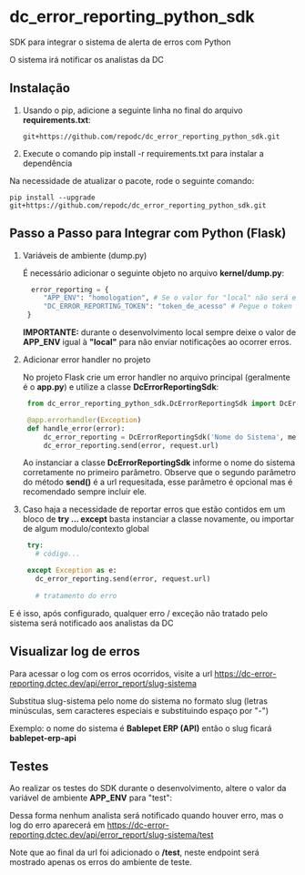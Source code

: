 # dc_error_reporting_python_sdk
SDK para integrar o sistema de alerta de erros com Python

O sistema irá notificar os analistas da DC

## Instalação

   1. Usando o pip, adicione a seguinte linha no final do arquivo **requirements.txt**:
      
      ```
      git+https://github.com/repodc/dc_error_reporting_python_sdk.git
      ```
  2. Execute o comando pip install -r requirements.txt para instalar a dependência

  Na necessidade de atualizar o pacote, rode o seguinte comando:
  
  ```
  pip install --upgrade git+https://github.com/repodc/dc_error_reporting_python_sdk.git
  ```
   

## Passo a Passo para Integrar com Python (Flask)

1. Variáveis de ambiente (dump.py)

   É necessário adicionar o seguinte objeto no arquivo **kernel/dump.py**:
   ```python
     error_reporting = {
        "APP_ENV": "homologation", # Se o valor for "local" não será enviado as notificações
        "DC_ERROR_REPORTING_TOKEN": "token_de_acesso" # Pegue o token de acesso com o staff da DC
    }
   ```

   **IMPORTANTE:** durante o desenvolvimento local sempre deixe o valor de **APP_ENV** igual à **"local"** para não enviar notificações ao ocorrer erros.
   

2. Adicionar error handler no projeto

   No projeto Flask crie um error handler no arquivo principal (geralmente é o **app.py**) e utilize a classe **DcErrorReportingSdk**:

   ```python
    from dc_error_reporting_python_sdk.DcErrorReportingSdk import DcErrorReportingSdk
   
    @app.errorhandler(Exception)
    def handle_error(error):
        dc_error_reporting = DcErrorReportingSdk('Nome do Sistema', memory.error_reporting["APP_ENV"], memory.error_reporting["DC_ERROR_REPORTING_TOKEN"])
        dc_error_reporting.send(error, request.url)
   ```

   Ao instanciar a classe **DcErrorReportingSdk** informe o nome do sistema corretamente no primeiro parâmetro.
   Observe que o segundo parâmetro do método **send()** é a url requesitada, esse parâmetro é opcional mas é recomendado sempre incluir ele.

4. Caso haja a necessidade de reportar erros que estão contidos em um bloco de **try ... except** basta instanciar a classe novamente, ou importar de algum modulo/contexto global

   ```python
    try:
      # código...

    except Exception as e:
      dc_error_reporting.send(error, request.url)
    
      # tratamento do erro
   ```


E é isso, após configurado, qualquer erro / exceção não tratado pelo sistema será notificado aos analistas da DC

## Visualizar log de erros

Para acessar o log com os erros ocorridos, visite a url https://dc-error-reporting.dctec.dev/api/error_report/slug-sistema

Substitua slug-sistema pelo nome do sistema no formato slug (letras minúsculas, sem caracteres especiais e substituindo espaço por "-")

Exemplo: o nome do sistema é **Bablepet ERP (API)** então o slug ficará **bablepet-erp-api**

## Testes

Ao realizar os testes do SDK durante o desenvolvimento, altere o valor da variável de ambiente **APP_ENV** para "test":

Dessa forma nenhum analista será notificado quando houver erro, mas o log do erro aparecerá em https://dc-error-reporting.dctec.dev/api/error_report/slug-sistema/test

Note que ao final da url foi adicionado o **/test**, neste endpoint será mostrado apenas os erros do ambiente de teste.
